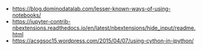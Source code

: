 - https://blog.dominodatalab.com/lesser-known-ways-of-using-notebooks/  
- https://jupyter-contrib-nbextensions.readthedocs.io/en/latest/nbextensions/hide_input/readme.html 
- https://acsgsoc15.wordpress.com/2015/04/07/using-cython-in-ipython/  
